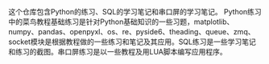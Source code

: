 这个仓库包含Python的练习、SQL的学习笔记和串口屏的学习笔记。
Python练习中的菜鸟教程基础练习是针对Python基础知识的一些习题，matplotlib、numpy、pandas、openpyxl、os、re、pyside6、theading、queue、zmq、socket模块是根据教程做的一些练习和笔记及其应用。SQL练习是一些学习笔记和练习的截图。串口屏练习是以一些教程及用LUA脚本编写应用程序。

